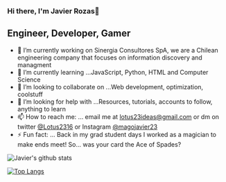 ### Hi there, I'm Javier Rozas👋

## Engineer, Developer, Gamer

- 🔭 I’m currently working on Sinergia Consultores SpA, we are a Chilean engineering company that focuses on information discovery and managment  
- 🌱 I’m currently learning ...JavaScript, Python, HTML and Computer Science
- 👯 I’m looking to collaborate on ...Web development, optimization, coolstuff
- 🤔 I’m looking for help with ...Resources, tutorials, accounts to follow, anything to learn 
- 📫 How to reach me: ... email me at lotus23ideas@gmail.com or dm on twitter [@Lotus2316](https://twitter.com/Lotus2316) or Instagram [@magojavier23](https://www.instagram.com/magojavier23/)
- ⚡ Fun fact: ... Back in my grad student days I worked as a magician to make ends meet! So... was your card the Ace of Spades?

![Javier's github stats](https://github-readme-stats.vercel.app/api?username=lotus-23&show_icons=true&theme=blue-green)

[![Top Langs](https://github-readme-stats.vercel.app/api/top-langs/?username=lotus-23&layout=compact)](https://github.com/anuraghazra/github-readme-stats)
